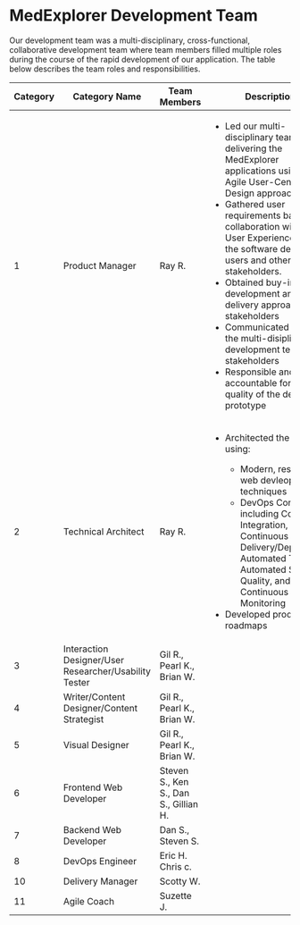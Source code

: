 # MedExplorer Development Team

Our development team was a multi-disciplinary, cross-functional, collaborative development team where team members filled multiple roles 
during the course of the rapid development of our application. The table below describes the team roles and responsibilities.

Category | Category Name | Team Members | Description
---------|---------------|--------------|------------
1  | Product Manager | Ray R. |<ul><li>Led our multi-disciplinary team in delivering the MedExplorer applications using an Agile User-Centered Design approach.</li><li>Gathered user requirements bases on collaboration with the User Experience team, the software developers, users and other stakeholders.</li><li>Obtained buy-in for development and delivery approach from stakeholders</li><li>Communicated across the multi-disiplinary development team and stakeholders</li><li>Responsible and accountable for the quality of the delivered prototype</li></ul> |
2  | Technical Architect | Ray R. |<ul><li>Architected the system using:</li><ul><li>Modern, responsive web devleopment techniques</li><li>DevOps Concepts including Continuous Integration, Continuous Delivery/Deployment, Automated Test, Automated Software Quality, and Continuous Monitoring</li></ul><li>Developed product roadmaps</li></ul> |
3  | Interaction Designer/User Researcher/Usability Tester | Gil R., Pearl K., Brian W.  | |
4  | Writer/Content Designer/Content Strategist | Gil R., Pearl K., Brian W.  | |
5  | Visual Designer | Gil R., Pearl K., Brian W.  | |
6  | Frontend Web Developer | Steven S., Ken S., Dan S., Gillian H. |  |
7  | Backend Web Developer | Dan S., Steven S. | |
8  | DevOps Engineer | Eric H. Chris c. | |
10 | Delivery Manager | Scotty W. | |
11 | Agile Coach | Suzette J. |  |

